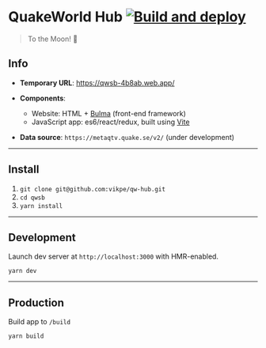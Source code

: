 # QuakeWorld Hub [![Build and deploy](https://github.com/vikpe/qw-hub/actions/workflows/deploy.yml/badge.svg)](https://github.com/vikpe/qw-hub/actions/workflows/deploy.yml)
> To the Moon! 🚀

## Info
* **Temporary URL**: https://qwsb-4b8ab.web.app/
* **Components**: 
  * Website: HTML + [Bulma](https://bulma.io/) (front-end framework)
  * JavaScript app: es6/react/redux, built using [Vite](https://vitejs.dev/)
    
* **Data source**: `https://metaqtv.quake.se/v2/` (under development)

---

## Install
1. `git clone git@github.com:vikpe/qw-hub.git`
1. `cd qwsb`   
1. `yarn install`

---

## Development
Launch dev server at `http://localhost:3000` with HMR-enabled.
```
yarn dev
```

---

## Production
Build app to `/build`
```
yarn build
```
